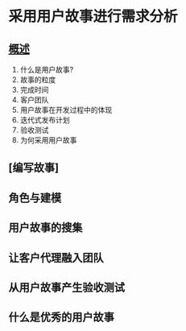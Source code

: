 # 采用用户故事进行需求分析

## [概述](ch1.md)
1. 什么是用户故事?
2. 故事的粒度
3. 完成时间
4. 客户团队
5. 用户故事在开发过程中的体现
6. 迭代式发布计划
7. 验收测试
8. 为何采用用户故事
## [编写故事]
## 角色与建模
## 用户故事的搜集
## 让客户代理融入团队
## 从用户故事产生验收测试
## 什么是优秀的用户故事


